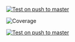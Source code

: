 [![Test on push to master](https://github.com/lim-rona/EcommerceStore/actions/workflows/deployOnRelease.yaml/badge.svg)](https://github.com/lim-rona/EcommerceStore/actions/workflows/deployOnRelease.yaml)

<!-- ![Coverage](.github/badges/jacoco.svg) -->

![Coverage](https://vttp2022rona.sgp1.digitaloceanspaces.com/coverage/EcommerceStore/jacoco.svg)

<!-- ![Coverage](https://vttp2022rona.sgp1.digitaloceanspaces.com) -->

[![Test on push to master](https://github.com/lim-rona/EcommerceStore/actions/workflows/testOnPush.yaml/badge.svg)](https://github.com/lim-rona/EcommerceStore/actions/workflows/testOnPush.yaml/)